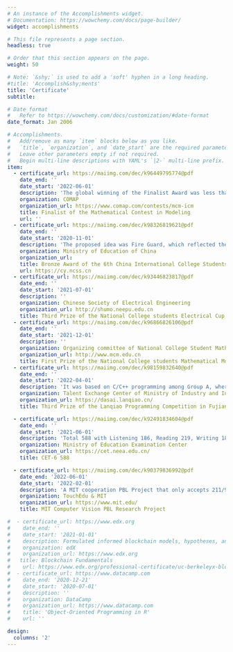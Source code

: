 ```yaml
---
# An instance of the Accomplishments widget.
# Documentation: https://wowchemy.com/docs/page-builder/
widget: accomplishments

# This file represents a page section.
headless: true

# Order that this section appears on the page.
weight: 50

# Note: `&shy;` is used to add a 'soft' hyphen in a long heading.
#title: 'Accomplish&shy;ments'
title: 'Certificate'
subtitle:

# Date format
#   Refer to https://wowchemy.com/docs/customization/#date-format
date_format: Jan 2006

# Accomplishments.
#   Add/remove as many `item` blocks below as you like.
#   `title`, `organization`, and `date_start` are the required parameters.
#   Leave other parameters empty if not required.
#   Begin multi-line descriptions with YAML's `|2-` multi-line prefix.
item:
  - certificate_url: https://maiimg.com/dec/k96449795774@pdf
    date_end: ''
    date_start: '2022-06-01'
    description: 'The global winning of the Finalist Award was less than 2%. Matthew's team was the only Finalist among Fuzhou University in 2022. Matt. was the team leader and responsible for model construction and algorithm implementation based on the Dynamic Forest Carbon Sequestration'
    organization: COMAP
    organization_url: https://www.comap.com/contests/mcm-icm
    title: Finalist of the Mathematical Contest in Modeling
    url: ''
  - certificate_url: https://maiimg.com/dec/k98326819621@pdf
    date_end: ''
    date_start: '2020-11-01'
    description: 'The proposed idea was Fire Guard, which reflected the innovative and commercial nature'
    organization: Ministry of Education of China
    organization_url: 
    title: Bronze Award of the 6th China International College Students' "Internet+'Innovation and Entrepreneurship Competition
    url: https://cy.ncss.cn
  - certificate_url: https://maiimg.com/dec/k93446823817@pdf
    date_end: ''
    date_start: '2021-07-01'
    description: ''
    organization: Chinese Society of Electrical Engineering
    organization_url: http://shumo.neepu.edu.cn
    title: Third Prize of the National College students Electrical Cup Mathematical Modeling Competition
  - certificate_url: https://maiimg.com/dec/k96866826106@pdf
    date_end: ''
    date_start: '2021-12-01'
    description: ''
    organization: Organizing committee of National College Student Mathematical Modeling Competition
    organization_url: http://www.mcm.edu.cn
    title: First Prize of the National College students Mathematical Modeling Competition in Fujian Province
  - certificate_url: https://maiimg.com/dec/k98159832640@pdf
    date_end: ''
    date_start: '2022-04-01'
    description: 'It was based on C/C++ programming among Group A, where nearly all participants were from Project 211/985 Universities'
    organization: Talent Exchange Center of Ministry of Industry and Information Technology
    organization_url: https://dasai.lanqiao.cn/
    title: Third Prize of the Lanqiao Programming Competition in Fujian Province

  - certificate_url: https://maiimg.com/dec/k92491834604@pdf
    date_end: ''
    date_start: '2021-06-01'
    description: 'Total 588 with Listening 186, Reading 219, Writing 183'
    organization: Ministry of Education Examination Center
    organization_url: https://cet.neea.edu.cn/
    title: CET-6 588

  - certificate_url: https://maiimg.com/dec/k90379836992@pdf
    date_end: '2022-06-01'
    date_start: '2022-02-01'
    description: 'A MIT cooperation PBL Project that only accepts 211/985/Other Top University Students; As the team Leader, Matthew, personally obtaining $4,150 funding from TouchEdu and 13,000 RMB from Fuzhou University, with two peers from Shanghai University & Xi 'an Jiaotong-Liverpool University, to conduct the research on GAN-based Chinese Character Font Migration'
    organization: TouchEdu & MIT
    organization_url: https://www.mit.edu/
    title: MIT Computer Vision PBL Research Project

#  - certificate_url: https://www.edx.org
#    date_end: ''
#    date_start: '2021-01-01'
#    description: Formulated informed blockchain models, hypotheses, and use cases.
#    organization: edX
#    organization_url: https://www.edx.org
#   title: Blockchain Fundamentals
#    url: https://www.edx.org/professional-certificate/uc-berkeleyx-blockchain-fundamentals
#  - certificate_url: https://www.datacamp.com
#    date_end: '2020-12-21'
#    date_start: '2020-07-01'
#    description: ''
#    organization: DataCamp
#    organization_url: https://www.datacamp.com
#    title: 'Object-Oriented Programming in R'
#    url: ''

design:
  columns: '2'
---
```

